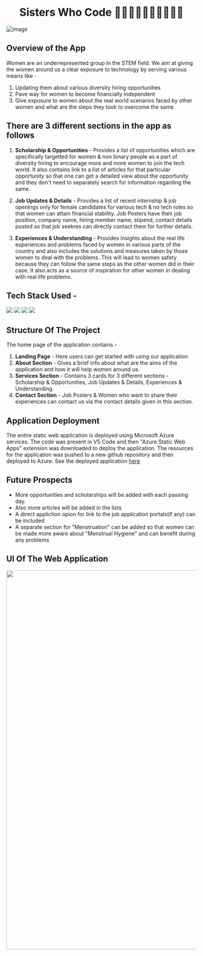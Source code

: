 <h1 align="center">
             Sisters Who Code 👩🏻‍🦰👩🏻👩🏼‍🦱🧑🏽
</h1>

![image](https://user-images.githubusercontent.com/78029145/174003585-ef179aa2-d063-4cfc-86ff-0958ace8e1b4.png)

## Overview of the App

Women are an underrepresented group in the STEM field. We aim at giving the women around us a clear exposure to technology by serving various means like -
1. Updating them about various diversity hiring opportunities
2. Pave way for women to become financially independent
3. Give exposure to women about the real world scenarios faced by other women and what are the steps they took to overcome the same

<h2>There are 3 different sections in the app as follows</h2> 

1. <b>Scholarship & Opportunities</b> - Provides a list of opportunities which are specifically targetted for women & non binary people as a part of diversity          hiring to encourage more and more women to join the tech world. It also contains link to a list of articles for that particular opportunity so that one can get a detailed view about the opportunity and they don't need to separately search for information regarding the same.

2. <b>Job Updates & Details</b> - Provides a list of recent internship & job openings only for female candidates for various tech & no tech roles so that women can attain financial stability. Job Posters have their job position, company name, hiring member name, stipend, contact details posted so that job seekres can directly contact them for further details.

3. <b>Experiences & Understanding</b> - Provides insights about the real life experiences and problems faced by women in various parts of the country and also includes the solutions and measures taken by those women to deal with the problems. This will lead to women safety because they can follow the same steps as the other women did in their case. It also acts as a source of inspiration for other women in dealing with real life problems.

## Tech Stack Used -

<img src="https://img.shields.io/badge/html5%20-%2314354C.svg?&style=for-the-badge&logo=html5&logoColor=white"/> <img src="https://img.shields.io/badge/css3%20-%2314354C.svg?&style=for-the-badge&logo=css3&logoColor=white"/> <img src="https://img.shields.io/badge/bootstrap%20-%2314354C.svg?&style=for-the-badge&logo=bootstrap&logoColor=white"/> <img src="https://img.shields.io/badge/microsoft azure%20-%2314354C.svg?&style=for-the-badge&logo=microsoft azure&logoColor=white"/>

## Structure Of The Project

The home page of the application contains -
  1. <b>Landing Page</b> - Here users can get started with using our application
  2. <b>About Section</b> - Gives a brief info about what are the aims of the application and how it will help women around us.
  3. <b>Services Section</b> - Contains 3 cards for 3 different sections - Scholarship & Opportunities, Job Updates & Details, Experiences & Understanding.
  4. <b>Contact Section</b> - Job Posters & Women who want to share their experiences can contact us via the contact details given in this section.

## Application Deployment

The entire static web application is deployed using Microsoft Azure services. The code was present in VS Code and then "Azure Static Web Apps" extension was downloaded to deploy the application. The resources for the application was pushed to a new github repository and then deployed to Azure. 
See the deployed application [here](https://thankful-sky-02affa000.1.azurestaticapps.net/)

## Future Prospects

- More opportunities and scholarships will be added with each passing day. 
- Also more articles will be added in the lists 
- A direct appliction opion for link to the job application portals(if any) can be included
- A separate section for "Menstruation" can be added so that women can be made more aware about "Menstrual Hygiene" and can benefit during any problems
  
## UI Of The Web Application
  
<pre>
<img src="https://user-images.githubusercontent.com/78029145/174022096-be14481a-c3a2-4a44-bca2-75312bd269a4.png" width="1000"> <img src="https://user-images.githubusercontent.com/78029145/174022264-4ec25678-0db3-4661-a374-d57577a738da.png" width="1000"> <img src="https://user-images.githubusercontent.com/78029145/174022307-704cb9c5-8b81-4e04-a603-e8f7b5a1be21.png" width="1000"> <img src="https://user-images.githubusercontent.com/78029145/174022480-0d95764f-590e-4cbd-b73f-e9f0a93c7f28.png" width="1000"> <img src="https://user-images.githubusercontent.com/78029145/174022523-ec17a9c9-b08c-4578-9504-d1ff57252af1.png" width="1000">
</pre> 


